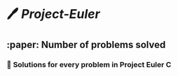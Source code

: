 # :pen: *Project-Euler*
## :paper: Number of problems solved
### :paperclip: **Solutions for every problem in Project Euler C**

